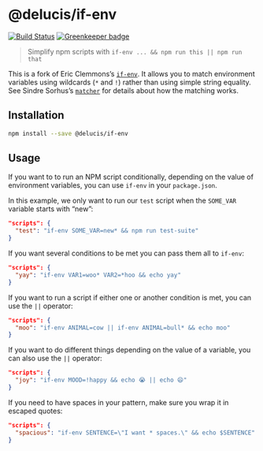 # @delucis/if-env

[![Build Status](https://travis-ci.com/delucis/if-env.svg?branch=master)](https://travis-ci.com/delucis/if-env) [![Greenkeeper badge](https://badges.greenkeeper.io/delucis/if-env.svg)](https://greenkeeper.io/)

> Simplify npm scripts with `if-env ... && npm run this || npm run that`

This is a fork of Eric Clemmons’s [`if-env`](https://github.com/ericclemmons/if-env). It allows you to match environment variables using wildcards (`*` and `!`) rather than using simple string equality. See Sindre Sorhus’s [`matcher`](https://github.com/sindresorhus/matcher) for details about how the matching works.

## Installation

```sh
npm install --save @delucis/if-env
```

## Usage

If you want to to run an NPM script conditionally, depending on the value of environment variables, you can use `if-env` in your `package.json`.

In this example, we only want to run our `test` script when the `SOME_VAR` variable starts with “new”:

```json
"scripts": {
  "test": "if-env SOME_VAR=new* && npm run test-suite"
}
```

If you want several conditions to be met you can pass them all to `if-env`:

```json
"scripts": {
  "yay": "if-env VAR1=woo* VAR2=*hoo && echo yay"
}
```

If you want to run a script if either one or another condition is met, you can use the `||` operator:

```json
"scripts": {
  "moo": "if-env ANIMAL=cow || if-env ANIMAL=bull* && echo moo"
}
```

If you want to do different things depending on the value of a variable, you can also use the `||` operator:

```json
"scripts": {
  "joy": "if-env MOOD=!happy && echo 😭 || echo 😄"
}
```

If you need to have spaces in your pattern, make sure you wrap it in escaped quotes:

```json
"scripts": {
  "spacious": "if-env SENTENCE=\"I want * spaces.\" && echo $SENTENCE"
}
```
